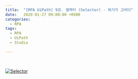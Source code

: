 ```yaml
---
title:  "[RPA UiPath] 9강. 셀렉터 (Selector) - 여기가 고비다"
date:   2020-01-27 09:00:00 +0900
categories:
  - RPA
tags:
  - RPA
  - UiPath
  - Studio

---
```


<br>

[![Selector](http://img.youtube.com/vi/tP2IALMr8mg/maxresdefault.jpg)](https://www.youtube.com/watch?v=tP2IALMr8mg)
